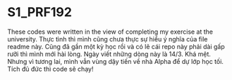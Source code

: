 # S1_PRF192
These codes were written in the view of completing my exercise at the university.
Thực tình thì mình cũng chưa thực sự hiểu ý nghĩa của file readme này. 
Cũng đã gần một kỳ học rồi và có lẽ cái repo này phải dài gấp rưỡi thì mình mới hài lòng. 
Ngày viết những dòng này là 14/3. Khá mệt. Nhưng vì tương lai, mình vẫn vùng dậy tiến về nhà Alpha để dự lớp học tối. 
Tích đủ đức thì code sẽ chạy!
